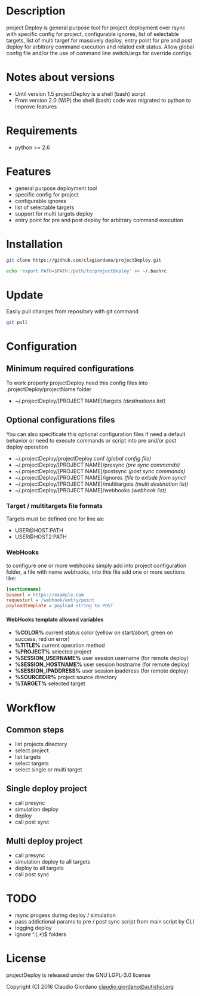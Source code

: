 # Description

project Deploy is general purpose tool for project deployment over rsync with
specific config for project, configurable ignores, list of selectable targets,
list of multi target for massively deploy, entry point for pre and post deploy
for arbitrary command execution and related exit status.
Allow global config file and/or the use of command line switch/args for override configs.

# Notes about versions
* Until version 1.5 projectDeploy is a shell (bash) script
* From version 2.0 (WIP) the shell (bash) code was migrated to python to improve features

# Requirements
- python >= 2.6

# Features
- general purpose deployment tool
- specific config for project
- configurable ignores
- list of selectable targets
- support for multi targets deploy
- entry point for pre and post deploy for arbitrary command execution

# Installation
```bash
git clone https://github.com/clagiordano/projectDeploy.git

echo 'export PATH=$PATH:/path/to/projectDeploy' >> ~/.bashrc
```

# Update
Easily pull changes from repository with git command
```bash
git pull
```

# Configuration

## Minimum required configurations
To work properly projectDeploy need this config files into .projectDeploy/projectName folder

* ~/.projectDeploy/[PROJECT NAME]/targets *(destinations list)*

## Optional configurations files
You can also specificate this optional configuration files if need a default behavior or need to execute commands or script into pre and/or post deploy operation

* ~/.projectDeploy/projectDeploy.conf *(global config file)*
* ~/.projectDeploy/[PROJECT NAME]/presync *(pre sync commands)*
* ~/.projectDeploy/[PROJECT NAME]/postsync *(post sync commands)*
* ~/.projectDeploy/[PROJECT NAME]/ignores *(file to exlude from sync)*
* ~/.projectDeploy/[PROJECT NAME]/multitargets *(multi destination list)*
* ~/.projectDeploy/[PROJECT NAME]/webhooks *(webhook list)*

### Target / multitargets file formats
Targets must be defined one for line as:

- USER@HOST:PATH
- USER@HOST2:PATH

### WebHooks
to configure one or more webhooks simply add into project configuration folder,
a file with name webhooks, into this file add one or more sections like:

```ini
[sectionname]
baseurl = https://example.com
requesturl = /webhook/entry/point
payloadtemplate = payload string to POST
```

#### WebHooks template allowed variables
- **%COLOR%** current status color (yellow on start/abort, green on success, red on error)
- **%TITLE%** current operation method
- **%PROJECT%** selected project
- **%SESSION_USERNAME%** user session username (for remote deploy)
- **%SESSION_HOSTNAME%** user session hostname (for remote deploy)
- **%SESSION_IPADDRESS%** user session ipaddress (for remote deploy)
- **%SOURCEDIR%** project source directory
- **%TARGET%** selected target

# Workflow

## Common steps
- list projects directory
- select project
- list targets
- select targets
- select single or multi target

## Single deploy project
- call presync
- simulation deploy
- deploy
- call post sync

## Multi deploy project
- call presync
- simulation deploy to all targets
- deploy to all targets
- call post sync

# TODO
- rsync progess during deploy / simulation
- pass addictional params to pre / post sync script from main script by CLI
- logging deploy
- ignore ^\.(.*)$ folders

# License
projectDeploy is released under the GNU LGPL-3.0 license

Copyright (C) 2016 Claudio Giordano <claudio.giordano@autistici.org>
